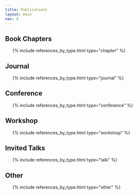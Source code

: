 ```yaml
---
title: Publications
layout: main
nav: 4
---
```

## Book Chapters

<ul class="flat citations">
{% include references_by_type.html type="chapter" %}
</ul>

## Journal

<ul class="flat citations">
{% include references_by_type.html type="journal" %}
</ul>

## Conference

<ul class="flat citations">
{% include references_by_type.html type="conference" %}
</ul>

## Workshop

<ul class="flat citations">
{% include references_by_type.html type="workshop" %}
</ul>

## Invited Talks

<ul class="flat citations">
{% include references_by_type.html type="talk" %}
</ul>

## Other

<ul class="flat citations">
{% include references_by_type.html type="other" %}
</ul>
